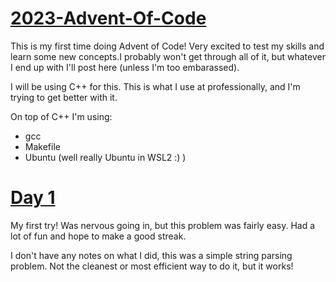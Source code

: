 # [2023-Advent-Of-Code](https://adventofcode.com/2023)
This is my first time doing Advent of Code! Very excited to test my skills and learn some new concepts.I probably won't get through all of it, but whatever I end up with I'll post here (unless I'm too embarassed).

I will be using C++ for this. This is what I use at professionally, and I'm trying to get better with it.

On top of C++ I'm using:
- gcc
- Makefile
- Ubuntu (well really Ubuntu in WSL2 :) )


# [Day 1](https://github.com/nategillette/2023-Advent-Of-Code/tree/main/day1)
My first try! Was nervous going in, but this problem was fairly easy. Had a lot of fun and hope to make a good streak. 

I don't have any notes on what I did, this was a simple string parsing problem. Not the cleanest or most efficient way to do it, but it works!
